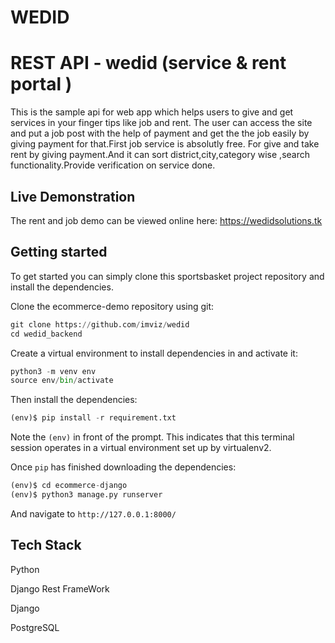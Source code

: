 # WEDID
# REST API - wedid (service & rent portal ) 
This is the sample api for web app which helps users to give and get services in your finger tips like job and rent.
The user can access the site and put a job post with the help of payment and get the the job easily by giving payment for that.First job service is absolutly free.
For give and take rent by giving payment.And it can sort district,city,category wise ,search functionality.Provide verification on service done.


## Live Demonstration

The rent and job demo can be viewed online here: https://wedidsolutions.tk

## Getting started
To get started you can simply clone this sportsbasket project repository and install the dependencies.

Clone the ecommerce-demo repository using git:
```python
git clone https://github.com/imviz/wedid
cd wedid_backend
```
Create a virtual environment to install dependencies in and activate it:
```python
python3 -m venv env
source env/bin/activate
```

Then install the dependencies:
```python
(env)$ pip install -r requirement.txt
```
Note the ```(env)``` in front of the prompt. This indicates that this terminal session operates in a virtual environment set up by virtualenv2.

Once ```pip``` has finished downloading the dependencies:
```python
(env)$ cd ecommerce-django
(env)$ python3 manage.py runserver
```
And navigate to ```http://127.0.0.1:8000/```


## Tech Stack
  Python
 
  Django Rest FrameWork
  
  Django
  
  PostgreSQL
  
  
